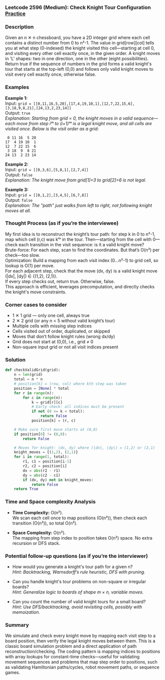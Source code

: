 ### Leetcode 2596 (Medium): Check Knight Tour Configuration [Practice](https://leetcode.com/problems/check-knight-tour-configuration)

### Description  
Given an n ✕ n chessboard, you have a 2D integer grid where each cell contains a distinct number from 0 to n²-1. The value in grid[row][col] tells you at what step (0-indexed) the knight visited this cell—starting at cell 0, and visiting every other cell exactly once, in the given order. A knight moves in 'L' shapes: two in one direction, one in the other (eight possibilities). Return true if the sequence of numbers in the grid forms a valid knight's tour that starts at the top-left (0,0) and follows only valid knight moves to visit every cell exactly once, otherwise false.

### Examples  

**Example 1:**  
Input: `grid = [[0,11,16,5,20],[17,4,19,10,1],[12,7,22,15,6],[3,18,9,8,21],[24,13,2,23,14]]`  
Output: `true`  
*Explanation: Starting from grid = 0, the knight moves in a valid sequence—each move from step iᵗʰ to (i+1)ᵗʰ is a legal knight move, and all cells are visited once. Below is the visit order as a grid:*

```
 0 11 16  5 20
17  4 19 10  1
12  7 22 15  6
 3 18  9  8 21
24 13  2 23 14
```

**Example 2:**  
Input: `grid = [[0,3,6],[5,8,1],[2,7,4]]`  
Output: `false`  
*Explanation: The knight move from grid[1]=3 to grid[2]=6 is not legal.*

**Example 3:**  
Input: `grid = [[0,1,2],[3,4,5],[6,7,8]]`  
Output: `false`  
*Explanation: The "path" just walks from left to right, not following knight moves at all.*

### Thought Process (as if you’re the interviewee)  
My first idea is to reconstruct the knight’s tour path: for step k in 0 to n²-1, map which cell (r,c) was kᵗʰ in the tour. Then—starting from the cell with 0—check each transition in the visit sequence: is it a valid knight move?  
Brute-force: For each step, scan to find the coordinates. But that’s O(n²) per check—too slow.  
Optimization: Build a mapping from each visit index (0…n²-1) to grid cell, so lookup is O(1) per move.  
For each adjacent step, check that the move (dx, dy) is a valid knight move (|dx|, |dy|) ∈ {(1,2), (2,1)}.  
If every step checks out, return true. Otherwise, false.  
This approach is efficient, leverages precomputation, and directly checks the knight's move constraints.

### Corner cases to consider  
- 1 ✕ 1 grid — only one cell, always true  
- 2 ✕ 2 grid (or any n < 5 without valid knight’s tour)  
- Multiple cells with missing step indices  
- Cells visited out of order, duplicated, or skipped  
- Moves that don’t follow knight rules (wrong dx/dy)  
- Grid does not start at (0,0), i.e., grid ≠ 0  
- Non-square input grid or not all visit indices present

### Solution

```python
def checkValidGrid(grid):
    n = len(grid)
    total = n * n
    # position[k] = (row, col) where kth step was taken
    position = [None] * total
    for r in range(n):
        for c in range(n):
            k = grid[r][c]
            # Early check: all indices must be present
            if not (0 <= k < total):
                return False
            position[k] = (r, c)

    # Make sure first move starts at (0,0)
    if position[0] != (0,0):
        return False

    # Moves for knight: (dx, dy) where (|dx|, |dy|) = (1,2) or (2,1)
    knight_moves = {(1,2), (2,1)}
    for i in range(1, total):
        r1, c1 = position[i-1]
        r2, c2 = position[i]
        dx = abs(r2 - r1)
        dy = abs(c2 - c1)
        if (dx, dy) not in knight_moves:
            return False
    return True
```

### Time and Space complexity Analysis  

- **Time Complexity:** O(n²).  
  We scan each cell once to map positions (O(n²)), then check each transition (O(n²)), so total O(n²).

- **Space Complexity:** O(n²).  
  The mapping from step index to position takes O(n²) space. No extra recursion or DFS stack.

### Potential follow-up questions (as if you’re the interviewer)  

- How would you generate a knight's tour path for a given n?  
  *Hint: Backtracking, Warnsdorff’s rule heuristic, DFS with pruning.*

- Can you handle knight's tour problems on non-square or irregular boards?  
  *Hint: Generalize logic to boards of shape m × n, variable moves.*

- Can you count the number of valid knight tours for a small board?  
  *Hint: Use DFS/backtracking, avoid revisiting cells, possibly with memoization.*

### Summary
We simulate and check every knight move by mapping each visit step to a board position, then verify the legal knight moves between them. This is a classic board simulation problem and a direct application of path reconstruction/checking. The coding pattern is mapping indices to positions with array lookups for constant-time checks—useful for validating movement sequences and problems that map step order to positions, such as validating Hamiltonian paths/cycles, robot movement paths, or sequence games.